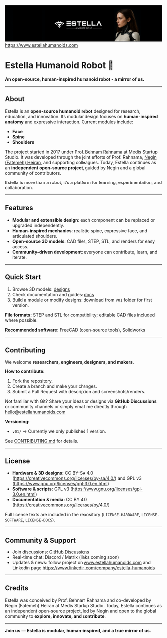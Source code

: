 <!-- Banner image -->
![Estella Banner](docs/banner.png)
https://www.estellahumanoids.com

# Estella Humanoid Robot 🤖
**An open-source, human-inspired humanoid robot - a mirror of us.**

---

## About
Estella is an **open-source humanoid robot** designed for research, education, and innovation. Its modular design focuses on **human-inspired anatomy** and expressive interaction. Current modules include:

- **Face**
- **Spine**  
- **Shoulders**

The project started in 2017 under [Prof. Behnam Rahnama](#www.brahnama.com) at Medis Startup Studio. It was developed through the joint efforts of Prof. Rahnama, [Negin (Fatemeh) Heiran](#www.neginheiran.com), and supporting colleagues. Today, Estella continues as an **independent open-source project**, guided by Negin and a global community of contributors.

Estella is more than a robot, it’s a platform for learning, experimentation, and collaboration.

---

## Features
- **Modular and extensible design**: each component can be replaced or upgraded independently.  
- **Human-inspired mechanics**: realistic spine, expressive face, and articulated shoulders.  
- **Open-source 3D models**: CAD files, STEP, STL, and renders for easy access.  
- **Community-driven development**: everyone can contribute, learn, and iterate.

---

## Quick Start
1. Browse 3D models: [designs](#https://github.com/EstellaHumanoids/Humanoid-Robot/blob/main/designs)
2. Check documentation and guides: [docs](#https://github.com/EstellaHumanoids/Humanoid-Robot/blob/main/docs)  
3. Build a module or modify designs: download from `V01` folder for first version.

**File formats:** STEP and STL for compatibility; editable CAD files included where possible.

**Recommended software:** FreeCAD (open-source tools), Solidworks

---

## Contributing
We welcome **researchers, engineers, designers, and makers**.  

**How to contribute:**
1. Fork the repository.  
2. Create a branch and make your changes.  
3. Submit a Pull Request with description and screenshots/renders.  

Not familiar with Git? Share your ideas or designs via **GitHub Discussions** or community channels or simply email me directly through hello@estellahumanoids.com

**Versioning:**  
- `v01/` → Currently we only published 1 version. 

See [CONTRIBUTING.md](#https://github.com/EstellaHumanoids/Humanoid-Robot/blob/main/CONTRIBUTING.md) for details.

---

## License
- **Hardware & 3D designs:** CC BY-SA 4.0 (https://creativecommons.org/licenses/by-sa/4.0/) and GPL v3 (https://www.gnu.org/licenses/gpl-3.0.en.html)
- **Software & scripts:** GPL v3 (https://www.gnu.org/licenses/gpl-3.0.en.html)
- **Documentation & media:** CC BY 4.0 (https://creativecommons.org/licenses/by/4.0/)

Full license texts are included in the repository (`LICENSE-HARDWARE`, `LICENSE-SOFTWARE`, `LICENSE-DOCS`).

---

## Community & Support
- Join discussions: [GitHub Discussions](#)  
- Real-time chat: Discord / Matrix (links coming soon)  
- Updates & news: follow project on www.estellahumanoids.com and Linkedin page https://www.linkedin.com/company/estella-humanoids

---

## Credits
Estella was conceived by Prof. Behnam Rahnama and co-developed by Negin (Fatemeh) Heiran at Medis Startup Studio. Today, Estella continues as an independent open-source project, led by Negin and open to the global community to **explore, innovate, and contribute**.

---

**Join us — Estella is modular, human-inspired, and a true mirror of us.**
